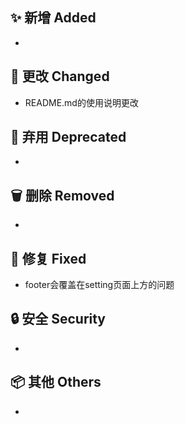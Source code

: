 ## ✨ 新增 Added

-

## 🔧 更改 Changed

- README.md的使用说明更改

## 🚨 弃用 Deprecated

-

## 🗑️ 删除 Removed

-

## 🐛 修复 Fixed

- footer会覆盖在setting页面上方的问题

## 🔒 安全 Security

-

## 📦 其他 Others

-